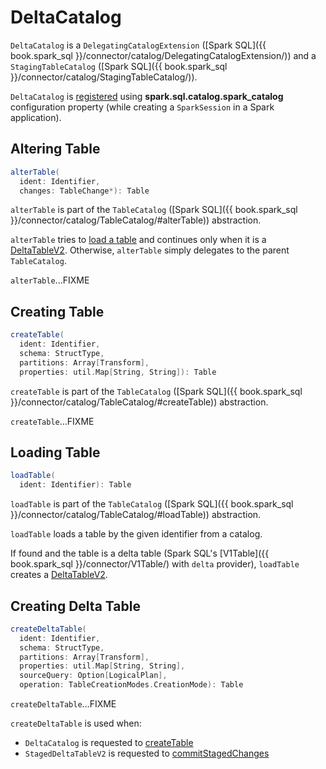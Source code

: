 # DeltaCatalog

`DeltaCatalog` is a `DelegatingCatalogExtension` ([Spark SQL]({{ book.spark_sql }}/connector/catalog/DelegatingCatalogExtension/)) and a `StagingTableCatalog` ([Spark SQL]({{ book.spark_sql }}/connector/catalog/StagingTableCatalog/)).

`DeltaCatalog` is [registered](installation.md) using **spark.sql.catalog.spark_catalog** configuration property (while creating a `SparkSession` in a Spark application).

## <span id="alterTable"> Altering Table

```scala
alterTable(
  ident: Identifier,
  changes: TableChange*): Table
```

`alterTable` is part of the `TableCatalog` ([Spark SQL]({{ book.spark_sql }}/connector/catalog/TableCatalog/#alterTable)) abstraction.

`alterTable` tries to [load a table](#loadTable) and continues only when it is a [DeltaTableV2](DeltaTableV2.md). Otherwise, `alterTable` simply delegates to the parent `TableCatalog`.

`alterTable`...FIXME

## <span id="createTable"> Creating Table

```scala
createTable(
  ident: Identifier,
  schema: StructType,
  partitions: Array[Transform],
  properties: util.Map[String, String]): Table
```

`createTable` is part of the `TableCatalog` ([Spark SQL]({{ book.spark_sql }}/connector/catalog/TableCatalog/#createTable)) abstraction.

`createTable`...FIXME

## <span id="loadTable"> Loading Table

```scala
loadTable(
  ident: Identifier): Table
```

`loadTable` is part of the `TableCatalog` ([Spark SQL]({{ book.spark_sql }}/connector/catalog/TableCatalog/#loadTable)) abstraction.

`loadTable` loads a table by the given identifier from a catalog.

If found and the table is a delta table (Spark SQL's [V1Table]({{ book.spark_sql }}/connector/V1Table/) with `delta` provider), `loadTable` creates a [DeltaTableV2](DeltaTableV2.md).

## <span id="createDeltaTable"> Creating Delta Table

```scala
createDeltaTable(
  ident: Identifier,
  schema: StructType,
  partitions: Array[Transform],
  properties: util.Map[String, String],
  sourceQuery: Option[LogicalPlan],
  operation: TableCreationModes.CreationMode): Table
```

`createDeltaTable`...FIXME

`createDeltaTable` is used when:

* `DeltaCatalog` is requested to [createTable](#createTable)
* `StagedDeltaTableV2` is requested to [commitStagedChanges](StagedDeltaTableV2.md#commitStagedChanges)
